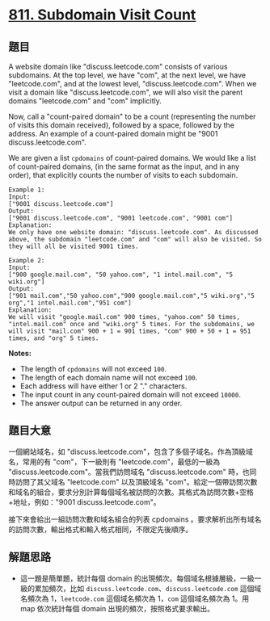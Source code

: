 # [811. Subdomain Visit Count](https://leetcode.com/problems/subdomain-visit-count/)


## 題目

A website domain like "discuss.leetcode.com" consists of various subdomains. At the top level, we have "com", at the next level, we have "leetcode.com", and at the lowest level, "discuss.leetcode.com". When we visit a domain like "discuss.leetcode.com", we will also visit the parent domains "leetcode.com" and "com" implicitly.

Now, call a "count-paired domain" to be a count (representing the number of visits this domain received), followed by a space, followed by the address. An example of a count-paired domain might be "9001 discuss.leetcode.com".

We are given a list `cpdomains` of count-paired domains. We would like a list of count-paired domains, (in the same format as the input, and in any order), that explicitly counts the number of visits to each subdomain.

    Example 1:
    Input: 
    ["9001 discuss.leetcode.com"]
    Output: 
    ["9001 discuss.leetcode.com", "9001 leetcode.com", "9001 com"]
    Explanation: 
    We only have one website domain: "discuss.leetcode.com". As discussed above, the subdomain "leetcode.com" and "com" will also be visited. So they will all be visited 9001 times.

    Example 2:
    Input: 
    ["900 google.mail.com", "50 yahoo.com", "1 intel.mail.com", "5 wiki.org"]
    Output: 
    ["901 mail.com","50 yahoo.com","900 google.mail.com","5 wiki.org","5 org","1 intel.mail.com","951 com"]
    Explanation: 
    We will visit "google.mail.com" 900 times, "yahoo.com" 50 times, "intel.mail.com" once and "wiki.org" 5 times. For the subdomains, we will visit "mail.com" 900 + 1 = 901 times, "com" 900 + 50 + 1 = 951 times, and "org" 5 times.

**Notes:**

- The length of `cpdomains` will not exceed `100`.
- The length of each domain name will not exceed `100`.
- Each address will have either 1 or 2 "." characters.
- The input count in any count-paired domain will not exceed `10000`.
- The answer output can be returned in any order.


## 題目大意


一個網站域名，如 "discuss.leetcode.com"，包含了多個子域名。作為頂級域名，常用的有 "com"，下一級則有 "leetcode.com"，最低的一級為 "discuss.leetcode.com"。當我們訪問域名 "discuss.leetcode.com" 時，也同時訪問了其父域名 "leetcode.com" 以及頂級域名 "com"。給定一個帶訪問次數和域名的組合，要求分別計算每個域名被訪問的次數。其格式為訪問次數+空格+地址，例如："9001 discuss.leetcode.com"。

接下來會給出一組訪問次數和域名組合的列表 cpdomains 。要求解析出所有域名的訪問次數，輸出格式和輸入格式相同，不限定先後順序。



## 解題思路


- 這一題是簡單題，統計每個 domain 的出現頻次。每個域名根據層級，一級一級的累加頻次，比如 `discuss.leetcode.com`、`discuss.leetcode.com` 這個域名頻次為 1，`leetcode.com` 這個域名頻次為 1，`com` 這個域名頻次為 1。用 map 依次統計每個 domain 出現的頻次，按照格式要求輸出。
